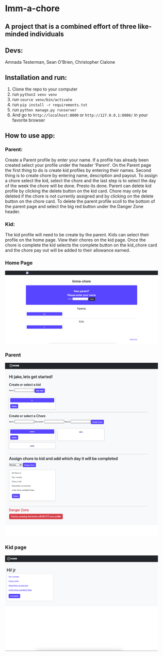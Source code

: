 # Imm-a-chore




## A project that is a combined effort of three like-minded individuals

## Devs:
Amnada Testerman, Sean O'Brien, Christopher Cialone

## Installation and run:
1. Clone the repo to your computer
2. run `python3 venv venv`
3. run `source venv/bin/activate` 
4. run `pip install -r requirements.txt`
5. run `python manage.py runserver`
6. And go to `http://localhost:8000` or `http://127.0.0.1:8000/` in your favorite browser

## How to use app:

### Parent:
Create a Parent profile by enter your name. If a profile has already been created select your profile under the header 'Parent'.
On the Parent page the first thing to do is create kid profiles by entering their names. Second thing is to create chore by entering name, description and payout. To assign a chore select the kid, select the chore and the last step is to select the day of the week the chore will be done. Presto its done. Parent can delete kid profile by clicking the delete button on the kid card. Chore may only be deleted if the chore is not currently assigned and by clicking on the delete button on the chore card. To delete the parent profile scoll to the bottom of the parent page and select the big red button under the Danger Zone header.


### Kid:
The kid profile will need to be create by the parent. Kids can select their profile on the home page. View their chores on the kid page. Once the chore is complete the kid selects the complete button on the kid_chore card and the chore pay out will be added to their allowance earned.


### Home Page
![Home page](./images/home_page.png)


### Parent
![Parent page](./images/parent_page.png)


### Kid page
![Kid page](./images/kid_page.png)

